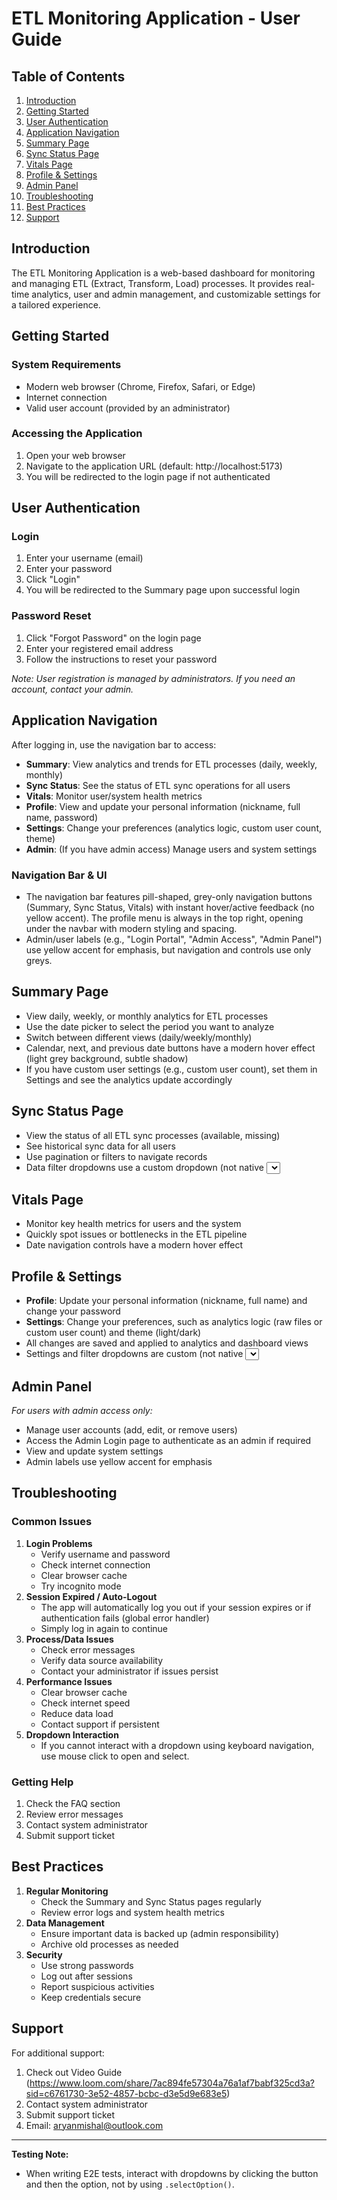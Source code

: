 # ETL Monitoring Application - User Guide

## Table of Contents
1. [Introduction](#introduction)
2. [Getting Started](#getting-started)
3. [User Authentication](#user-authentication)
4. [Application Navigation](#application-navigation)
5. [Summary Page](#summary-page)
6. [Sync Status Page](#sync-status-page)
7. [Vitals Page](#vitals-page)
8. [Profile & Settings](#profile--settings)
9. [Admin Panel](#admin-panel)
10. [Troubleshooting](#troubleshooting)
11. [Best Practices](#best-practices)
12. [Support](#support)

## Introduction
The ETL Monitoring Application is a web-based dashboard for monitoring and managing ETL (Extract, Transform, Load) processes. It provides real-time analytics, user and admin management, and customizable settings for a tailored experience.

## Getting Started

### System Requirements
- Modern web browser (Chrome, Firefox, Safari, or Edge)
- Internet connection
- Valid user account (provided by an administrator)

### Accessing the Application
1. Open your web browser
2. Navigate to the application URL (default: http://localhost:5173)
3. You will be redirected to the login page if not authenticated

## User Authentication

### Login
1. Enter your username (email)
2. Enter your password
3. Click "Login"
4. You will be redirected to the Summary page upon successful login

### Password Reset
1. Click "Forgot Password" on the login page
2. Enter your registered email address
3. Follow the instructions to reset your password

*Note: User registration is managed by administrators. If you need an account, contact your admin.*

## Application Navigation

After logging in, use the navigation bar to access:
- **Summary**: View analytics and trends for ETL processes (daily, weekly, monthly)
- **Sync Status**: See the status of ETL sync operations for all users
- **Vitals**: Monitor user/system health metrics
- **Profile**: View and update your personal information (nickname, full name, password)
- **Settings**: Change your preferences (analytics logic, custom user count, theme)
- **Admin**: (If you have admin access) Manage users and system settings

### Navigation Bar & UI
- The navigation bar features pill-shaped, grey-only navigation buttons (Summary, Sync Status, Vitals) with instant hover/active feedback (no yellow accent). The profile menu is always in the top right, opening under the navbar with modern styling and spacing.
- Admin/user labels (e.g., "Login Portal", "Admin Access", "Admin Panel") use yellow accent for emphasis, but navigation and controls use only greys.

## Summary Page
- View daily, weekly, or monthly analytics for ETL processes
- Use the date picker to select the period you want to analyze
- Switch between different views (daily/weekly/monthly)
- Calendar, next, and previous date buttons have a modern hover effect (light grey background, subtle shadow)
- If you have custom user settings (e.g., custom user count), set them in Settings and see the analytics update accordingly

## Sync Status Page
- View the status of all ETL sync processes (available, missing)
- See historical sync data for all users
- Use pagination or filters to navigate records
- Data filter dropdowns use a custom dropdown (not native <select>); click to open, then click the option

## Vitals Page
- Monitor key health metrics for users and the system
- Quickly spot issues or bottlenecks in the ETL pipeline
- Date navigation controls have a modern hover effect

## Profile & Settings
- **Profile**: Update your personal information (nickname, full name) and change your password
- **Settings**: Change your preferences, such as analytics logic (raw files or custom user count) and theme (light/dark)
- All changes are saved and applied to analytics and dashboard views
- Settings and filter dropdowns are custom (not native <select>); click to open, then click the option

## Admin Panel
*For users with admin access only:*
- Manage user accounts (add, edit, or remove users)
- Access the Admin Login page to authenticate as an admin if required
- View and update system settings
- Admin labels use yellow accent for emphasis

## Troubleshooting

### Common Issues
1. **Login Problems**
   - Verify username and password
   - Check internet connection
   - Clear browser cache
   - Try incognito mode
2. **Session Expired / Auto-Logout**
   - The app will automatically log you out if your session expires or if authentication fails (global error handler)
   - Simply log in again to continue
3. **Process/Data Issues**
   - Check error messages
   - Verify data source availability
   - Contact your administrator if issues persist
4. **Performance Issues**
   - Clear browser cache
   - Check internet speed
   - Reduce data load
   - Contact support if persistent
5. **Dropdown Interaction**
   - If you cannot interact with a dropdown using keyboard navigation, use mouse click to open and select.

### Getting Help
1. Check the FAQ section
2. Review error messages
3. Contact system administrator
4. Submit support ticket

## Best Practices
1. **Regular Monitoring**
   - Check the Summary and Sync Status pages regularly
   - Review error logs and system health metrics
2. **Data Management**
   - Ensure important data is backed up (admin responsibility)
   - Archive old processes as needed
3. **Security**
   - Use strong passwords
   - Log out after sessions
   - Report suspicious activities
   - Keep credentials secure

## Support
For additional support:
1. Check out Video Guide (https://www.loom.com/share/7ac894fe57304a76a1af7babf325cd3a?sid=c6761730-3e52-4857-bcbc-d3e5d9e683e5)
2. Contact system administrator
3. Submit support ticket
4. Email: aryanmishal@outlook.com

---
**Testing Note:**
- When writing E2E tests, interact with dropdowns by clicking the button and then the option, not by using `.selectOption()`.